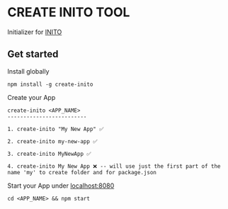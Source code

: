 # CREATE INITO TOOL

Initializer for [INITO](https://github.com/giovannibieller/inito)

## Get started

Install globally

```
npm install -g create-inito
```

Create your App

```
create-inito <APP_NAME>
-------------------------

1. create-inito "My New App" ✅

2. create-inito my-new-app ✅

3. create-inito MyNewApp ✅

4. create-inito My New App ❌ -- will use just the first part of the name 'my' to create folder and for package.json

```

Start your App under [localhost:8080](http://localhost:8080)

```
cd <APP_NAME> && npm start
```
